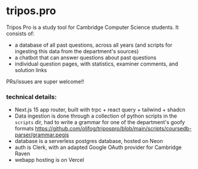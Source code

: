 
# tripos.pro

Tripos Pro is a study tool for Cambridge Computer Science students. It consists of:
- a database of all past questions, across all years (and scripts for ingesting this data from the department's sources)
- a chatbot that can answer questions about past questions
- individual question pages, with statistics, examiner comments, and solution links

PRs/issues are super welcome!!

### technical details:
- Next.js 15 app router, built with trpc + react query + tailwind + shadcn
- Data ingestion is done through a collection of python scripts in the `scripts` dir, had to write a grammar for one of the department's goofy formats https://github.com/olifog/tripospro/blob/main/scripts/coursedb-parser/grammar.pegjs
- database is a serverless postgres database, hosted on Neon
- auth is Clerk, with an adapted Google OAuth provider for Cambridge Raven
- webapp hosting is on Vercel

